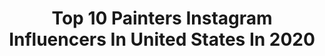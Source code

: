 ---
title: Top 10 Painters Instagram Influencers In United States In 2020
description: >-
  Find top painters Instagram influencers in United States in 2020. Most popular hashtags: #oilpainting #contemporaryart #inbeautmag #art.
platform: Instagram
profiles:
  - username: "kamillecorry"
    fullname: >-
      Kamille Corry
    location: "United States"
    followers: 24520
    engagement: 380
    commentsToLikes: 0.016116
    avatar: "https://scontent-ams4-1.cdninstagram.com/v/t51.2885-19/s320x320/61969453_458328714917959_9189914662525730816_n.jpg?_nc_ht=scontent-ams4-1.cdninstagram.com&_nc_ohc=9zn7KUl7W5AAX9HJM7r&oh=557ca4025d08ab553b8701692e9af80f&oe=5EB34073"
    verified: false
    hashtags: "#contemporarypainting, #northcarolina, #repost, #sketch"
  - username: "haley.josephs"
    fullname: >-
      🕳🐇
    location: "United States"
    followers: 11309
    engagement: 775
    commentsToLikes: 0.033737
    avatar: "https://scontent-ams4-1.cdninstagram.com/v/t51.2885-19/s320x320/79271131_2645854425648036_6932546677144289280_n.jpg?_nc_ht=scontent-ams4-1.cdninstagram.com&_nc_ohc=lHBdAjGOtpwAX9amH7z&oh=172a7a7dac2fc75535128f4811de390a&oe=5EB95697"
    verified: false
    hashtags: "#martinwong, #sunseteyes, #leah, #wholefoodsiscorperate"
  - username: "lisayuskavagestudio"
    fullname: >-
      Lisa Yuskavage
    location: "United States"
    followers: 17309
    engagement: 523
    commentsToLikes: 0.037031
    avatar: "https://scontent-bos3-1.cdninstagram.com/v/t51.2885-19/s320x320/11906272_841622525958079_1402166383_a.jpg?_nc_ht=scontent-bos3-1.cdninstagram.com&_nc_ohc=ltZUyKye9BoAX-XKuWc&oh=de664a0befc045ff6121d3d8fa4cae6f&oe=5EBC95DA"
    verified: false
    hashtags: "#hospitals, #christopherbedford, #brooklynrail, #thehospitalruns"
  - username: "jackielautchang"
    fullname: >-
      Jackie Lautchang
    location: "United States"
    followers: 6330
    engagement: 1262
    commentsToLikes: 0.097345
    avatar: "https://scontent-lhr8-1.cdninstagram.com/v/t51.2885-19/s320x320/67586379_635046097006426_7781739875673309184_n.jpg?_nc_ht=scontent-lhr8-1.cdninstagram.com&_nc_ohc=dOUdSRX-cBsAX9CNOjR&oh=7423e840800c1253fe243e66a2585dfe&oe=5EBA7B9C"
    verified: false
    hashtags: "#htxblogger, #rnbsoul, #dancevideos, #cantstopdancing"
  - username: "burtonregina"
    fullname: >-
      Regina Burton
    location: "United States"
    followers: 46153
    engagement: 392
    commentsToLikes: 0.050436
    avatar: "https://scontent-ams4-1.cdninstagram.com/v/t51.2885-19/s320x320/47101020_1635032683263928_8491410653569875968_n.jpg?_nc_ht=scontent-ams4-1.cdninstagram.com&_nc_ohc=awjukKl4CUkAX_ushNc&oh=b3ddc038d7cca1d13415c81a026f4c63&oe=5EB6D122"
    verified: false
    hashtags: "#sunprotection, #agegracefully, #bethebestversionofyou, #beyourself"
  - username: "colleenbarryart"
    fullname: >-
      Colleen Barry
    location: "United States"
    followers: 59047
    engagement: 698
    commentsToLikes: 0.022557
    avatar: "https://scontent-lhr8-1.cdninstagram.com/v/t51.2885-19/s320x320/80728090_227039518294595_2673574905051611136_n.jpg?_nc_ht=scontent-lhr8-1.cdninstagram.com&_nc_ohc=TIer10e2I8sAX_-n5jc&oh=6bd735480491e2fb5e37414607d849e1&oe=5EB96A8C"
    verified: false
    hashtags: "#floristbride, #studiomirror, #oil, #easydoesit"
  - username: "albruniphoto"
    fullname: >-
      ＡＬ  ＢＲＵＮＩ 📷
    location: "United States"
    followers: 41614
    engagement: 744
    commentsToLikes: 0.024448
    avatar: "https://scontent-ams4-1.cdninstagram.com/v/t51.2885-19/35616801_226744038124163_680165168616833024_n.jpg?_nc_ht=scontent-ams4-1.cdninstagram.com&_nc_ohc=P2e1CaXPfdsAX8NNZ1E&oh=d526bf4d96278d98ec8be52a89a3a7c5&oe=5EBA1622"
    verified: false
    hashtags: "#preview, #madeinbrazil, #pedrosoltz, #repost"
  - username: "johannaharmon"
    fullname: >-
      Johanna Harmon
    location: "United States"
    followers: 2762
    engagement: 2337
    commentsToLikes: 0.069239
    avatar: "https://scontent-lht6-1.cdninstagram.com/v/t51.2885-19/s150x150/11208292_705562089573668_113341099_a.jpg?_nc_ht=scontent-lht6-1.cdninstagram.com&_nc_ohc=Sj_dztXqiLAAX-FMaGA&oh=b025c4279c272ea2a605b8b603abb587&oe=5EB8E6E9"
    verified: false
    hashtags: "#artconference, #artempire, #newburyfinearts, #artopening"
  - username: "omidiraei"
    fullname: >-
      Omid Iraei
    location: "United States"
    followers: 26026
    engagement: 868
    commentsToLikes: 0.025363
    avatar: "https://scontent-lht6-1.cdninstagram.com/v/t51.2885-19/s320x320/43778388_2213606182006146_6519269496400642048_n.jpg?_nc_ht=scontent-lht6-1.cdninstagram.com&_nc_ohc=ryrq_ycfEaQAX97__3_&oh=0b99e9f8bc4df1c93e6eaa9078017b13&oe=5EBB26A4"
    verified: false
    hashtags: "#retoucher, #prettyface, #lighting, #skin"
  - username: "megadiabla"
    fullname: >-
      Tina
    location: "United States"
    followers: 6481
    engagement: 1134
    commentsToLikes: 0.063570
    avatar: "https://scontent-iad3-1.cdninstagram.com/v/t51.2885-19/s320x320/85060456_424238161747480_2084116465018994688_n.jpg?_nc_ht=scontent-iad3-1.cdninstagram.com&_nc_ohc=n-PoSobTxqIAX_N8YTX&oh=7569e6d7c6eb70e2a70f2455dbe4d40c&oe=5E8BB9BB"
    verified: false
    hashtags: "#dontrushchallenge, #halloweenislife, #disneybounder, #gothicletters"
---